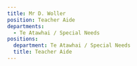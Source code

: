 ```yaml
---
title: Mr D. Woller
position: Teacher Aide
departments:
  - Te Atawhai / Special Needs
positions:
  department: Te Atawhai / Special Needs
  title: Teacher Aide
---
```


